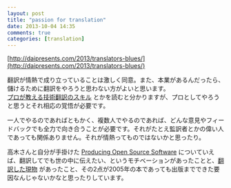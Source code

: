 ```yaml
---
layout: post
title: "passion for translation"
date: 2013-10-04 14:35
comments: true
categories: [translation]
---
```

[http://daipresents.com/2013/translators-blues/](http://daipresents.com/2013/translators-blues/)

翻訳が情熱で成り立っていることは激しく同意。また、本業があるんだったら、儲けるために翻訳をやろうと思わない方がよいと思います。  
[プロが教える技術翻訳のスキル](http://www.amazon.co.jp/dp/4061556223) とかを読むと分かりますが、プロとしてやろうと思うとそれ相応の覚悟が必要です。

一人でやるのであればともかく、複数人でやるのであれば、どんな意見やフィードバックでも全力で向き合うことが必要です。それがたとえ監訳者とかの偉い人であっても関係ありません。それが情熱ってものではないかと思ったり。

高木さんと自分が手掛けた [Producing Open Source Software](http://producingoss.com) についていえば、翻訳してでも世の中に伝えたい、というモチベーションがあったことと、[翻訳した現物](http://producingoss.com/ja/) があったこと、その2点が2005年の本であっても出版までできた要因なんじゃないかなと思ったりしています。
